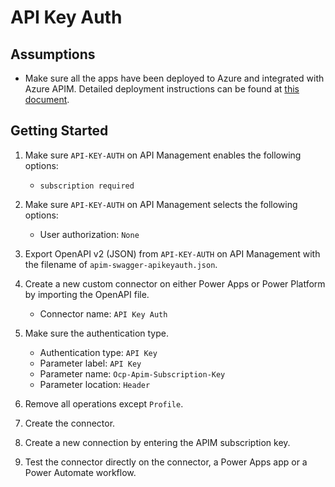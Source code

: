 # API Key Auth #

## Assumptions ##

* Make sure all the apps have been deployed to Azure and integrated with Azure APIM. Detailed deployment instructions can be found at [this document](../../README.md).


## Getting Started ##

1. Make sure `API-KEY-AUTH` on API Management enables the following options:

   * `subscription required`

2. Make sure `API-KEY-AUTH` on API Management selects the following options:

   * User authorization: `None`

3. Export OpenAPI v2 (JSON) from `API-KEY-AUTH` on API Management with the filename of `apim-swagger-apikeyauth.json`.
4. Create a new custom connector on either Power Apps or Power Platform by importing the OpenAPI file.

   * Connector name: `API Key Auth`

5. Make sure the authentication type.

   * Authentication type: `API Key`
   * Parameter label: `API Key`
   * Parameter name: `Ocp-Apim-Subscription-Key`
   * Parameter location: `Header`

6. Remove all operations except `Profile`.
7. Create the connector.
8. Create a new connection by entering the APIM subscription key.
9. Test the connector directly on the connector, a Power Apps app or a Power Automate workflow.
